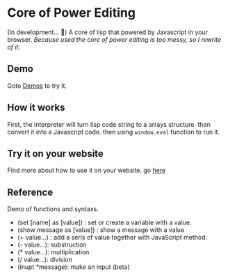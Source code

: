 # Core of Power Editing 
(In development... 🦺)
A core of lisp that powered by Javascript in your browser.
*Because used the core of power editing is too messy, so I rewrite of it.*

## Demo 
Goto [Demos](./demo/) to try it.

## How it works
First, the interpreter will turn lisp code string to a arrays structure. then convert it into a Javascript code. then using `window.eval` function to run it.

## Try it on your website
Find more about how to use it on your website. go [here](./docs/GetStarted.md)

## Reference
Demo of functions and syntaxs.
* (set [name] as [value]) : set or create a variable with a value.
* (show message as [value]) : show a message with a value
* (+ value...) : add a seris of value together with JavaScript method.
* (- value...): substruction
* (* value...): multiplication
* (/ value...): division
* (inupt *message): make an input (beta)
